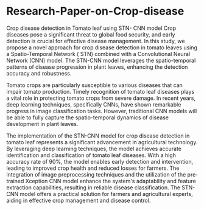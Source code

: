 # Research-Paper-on-Crop-disease
Crop disease detection in Tomato leaf using STN- CNN model
Crop diseases pose a significant threat to global food security, and early detection is crucial for effective disease management. In this study, we propose a novel approach for crop disease detection in tomato leaves using a Spatio-Temporal Network ( STN) combined with a Convolutional Neural Network (CNN) model. The STN-CNN model leverages the spatio-temporal patterns of disease progression in plant leaves, enhancing the detection accuracy and robustness.

Tomato crops are particularly susceptible to various diseases that can impair tomato production. Timely recognition of tomato leaf diseases plays a vital role in protecting tomato crops from severe damage. In recent years, deep learning techniques, specifically CNNs, have shown remarkable progress in image classification tasks. However, traditional CNN models will be able to fully capture the spatio-temporal dynamics of disease development in plant leaves.

The implementation of the STN-CNN model for crop disease detection in tomato leaf represents a significant advancement in agricultural technology. By leveraging deep learning techniques, the model achieves accurate identification and classification of tomato leaf diseases. With a high accuracy rate of 90%, the model enables early detection and intervention, leading to improved crop health and reduced losses for farmers. The integration of image preprocessing techniques and the utilization of the pre-trained Xception CNN model enhance the system's adaptability and feature extraction capabilities, resulting in reliable disease classification. 
The STN-CNN model offers a practical solution for farmers and agricultural experts, aiding in effective crop management and disease control.


